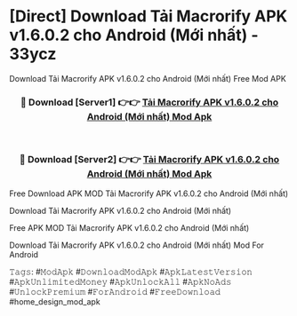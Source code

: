 # [Direct] Download Tải Macrorify APK v1.6.0.2 cho Android (Mới nhất) - 33ycz
Download Tải Macrorify APK v1.6.0.2 cho Android (Mới nhất) Free Mod APK

<div align="center">
<h3>🔴 Download [Server1] 👉👉 <a href="https://apk-comot.site?title=Tải_Macrorify_APK_v1.6.0.2_cho_Android_(Mới_nhất)">Tải Macrorify APK v1.6.0.2 cho Android (Mới nhất) Mod Apk</a></h3><br>

<h3>🔴 Download [Server2] 👉👉 <a href="https://apk-comot.site?title=Tải_Macrorify_APK_v1.6.0.2_cho_Android_(Mới_nhất)">Tải Macrorify APK v1.6.0.2 cho Android (Mới nhất) Mod Apk</a></h3>
</div>


Free Download APK MOD Tải Macrorify APK v1.6.0.2 cho Android (Mới nhất)

Download Tải Macrorify APK v1.6.0.2 cho Android (Mới nhất) 

Free APK MOD Tải Macrorify APK v1.6.0.2 cho Android (Mới nhất) 

Download Tải Macrorify APK v1.6.0.2 cho Android (Mới nhất) Mod For Android

𝚃𝚊𝚐𝚜: #𝙼𝚘𝚍𝙰𝚙𝚔 #𝙳𝚘𝚠𝚗𝚕𝚘𝚊𝚍𝙼𝚘𝚍𝙰𝚙𝚔 #𝙰𝚙𝚔𝙻𝚊𝚝𝚎𝚜𝚝𝚅𝚎𝚛𝚜𝚒𝚘𝚗 #𝙰𝚙𝚔𝚄𝚗𝚕𝚒𝚖𝚒𝚝𝚎𝚍𝙼𝚘𝚗𝚎𝚢 #𝙰𝚙𝚔𝚄𝚗𝚕𝚘𝚌𝚔𝙰𝚕𝚕 #𝙰𝚙𝚔𝙽𝚘𝙰𝚍𝚜 #𝚄𝚗𝚕𝚘𝚌𝚔𝙿𝚛𝚎𝚖𝚒𝚞𝚖 #𝙵𝚘𝚛𝙰𝚗𝚍𝚛𝚘𝚒𝚍 #𝙵𝚛𝚎𝚎𝙳𝚘𝚠𝚗𝚕𝚘𝚊𝚍 #home_design_mod_apk
